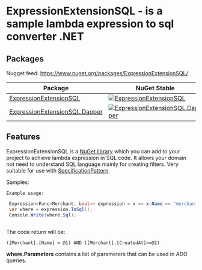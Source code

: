 ExpressionExtensionSQL - is a sample lambda expression to sql converter .NET
========================================

Packages
--------

Nugget feed: https://www.nuget.org/packages/ExpressionExtensionSQL/

| Package | NuGet Stable | NuGet Pre-release | Downloads |
| ------- | ------------ | ----------------- | --------- | 
| [ExpressionExtensionSQL](https://www.nuget.org/packages/ExpressionExtensionSQL/) | [![ExpressionExtensionSQL](https://img.shields.io/nuget/v/ExpressionExtensionSQL.svg)](https://www.nuget.org/packages/ExpressionExtensionSQL/) | [![ExpressionExtensionSQL](https://img.shields.io/nuget/vpre/ExpressionExtensionSQL.svg)](https://www.nuget.org/packages/ExpressionExtensionSQL/) | [![ExpressionExtensionSQL](https://img.shields.io/nuget/dt/ExpressionExtensionSQL.svg)](https://www.nuget.org/packages/ExpressionExtensionSQL/) |
| [ExpressionExtensionSQL.Dapper](https://www.nuget.org/packages/ExpressionExtensionSQL.Dapper/) | [![ExpressionExtensionSQL.Dapper](https://img.shields.io/nuget/v/ExpressionExtensionSQL.Dapper.svg)](https://www.nuget.org/packages/ExpressionExtensionSQL.Dapper/) | [![ExpressionExtensionSQL.Dapper](https://img.shields.io/nuget/vpre/ExpressionExtensionSQL.Dapper.svg)](https://www.nuget.org/packages/ExpressionExtensionSQL.Dapper/) | [![ExpressionExtensionSQL.Dapper](https://img.shields.io/nuget/dt/ExpressionExtensionSQL.Dapper.svg)](https://www.nuget.org/packages/ExpressionExtensionSQL.Dapper/) |

Features
--------
ExpressionExtensionSQL is a [NuGet library](https://www.nuget.org/packages/ExpressionExtensionSQL) which you can add to your project to achieve lambda expression in SQL code. It allows your domain not need to understand SQL language mainly for creating filters. Very suitable for use with [SpecificationPattern](https://en.wikipedia.org/wiki/Specification_pattern).

Samples:

```
Example usage:
```
```csharp
 Expression<Func<Merchant, bool>> expression = x => x.Name == "merchant1" && x.CreatedAt>=DateTime.Now;
 var where = expression.ToSql();
 Console.Write(where.Sql);
 
```
The code return will be:
```
([Merchant].[Name] = @1) AND ([Merchant].[CreatedAt]>=@2)
```

**where.Parameters** contains a list of parameters that can be used in ADO queries.
